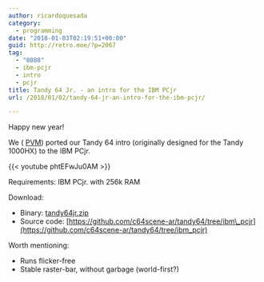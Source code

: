 ```yaml
---
author: ricardoquesada
category:
  - programming
date: "2018-01-03T02:19:51+00:00"
guid: http://retro.moe/?p=2067
tag:
  - "8088"
  - ibm-pcjr
  - intro
  - pcjr
title: Tandy 64 Jr. - an intro for the IBM PCjr
url: /2018/01/02/tandy-64-jr-an-intro-for-the-ibm-pcjr/

---
```

Happy new year!

We ( [PVM](http://pungas.space)) ported our Tandy 64 intro (originally designed for the Tandy 1000HX) to the IBM PCjr.

{{< youtube phtEFwJu0AM >}}

Requirements: IBM PCjr. with 256k RAM

Download:

- Binary: [tandy64jr.zip](https://github.com/c64scene-ar/tandy64/raw/ibm_pcjr/tandy64jr.zip)
- Source code: [https://github.com/c64scene-ar/tandy64/tree/ibm\_pcjr](https://github.com/c64scene-ar/tandy64/tree/ibm_pcjr)

Worth mentioning:

- Runs flicker-free
- Stable raster-bar, without garbage (world-first?)
